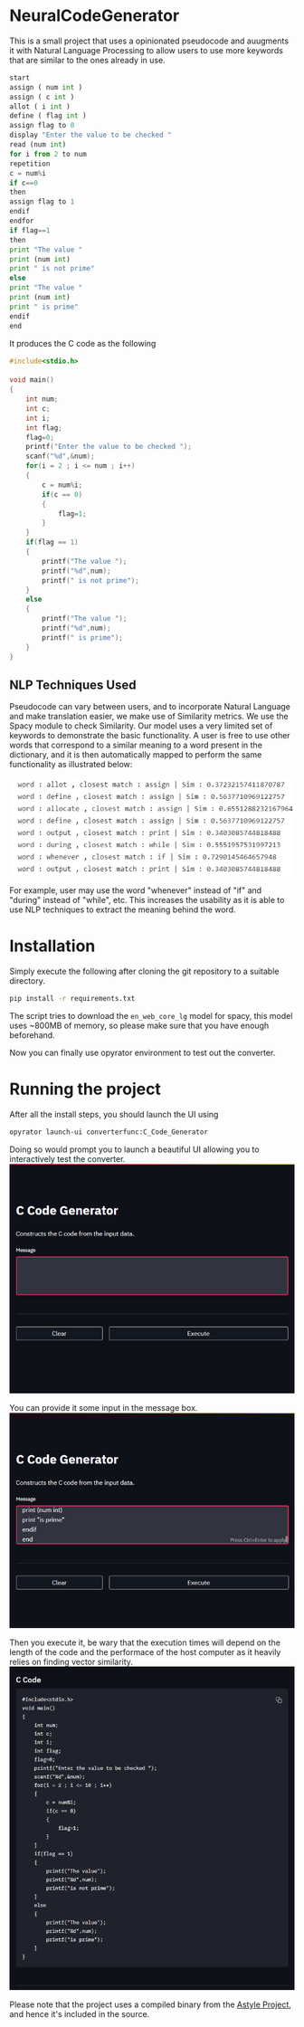 # NeuralCodeGenerator

This is a small project that uses a opinionated pseudocode and auugments it with Natural Language Processing to allow users to use more keywords that are similar to the ones already in use.

```py
start
assign ( num int )
assign ( c int )
allot ( i int )
define ( flag int )
assign flag to 0
display "Enter the value to be checked "
read (num int)
for i from 2 to num
repetition
c = num%i
if c==0
then
assign flag to 1
endif
endfor
if flag==1
then
print "The value "
print (num int)
print " is not prime"
else
print "The value "
print (num int)
print " is prime"
endif
end
```

It produces the C code as the following

```c
#include<stdio.h>

void main()
{
    int num;
    int c;
    int i;
    int flag;
    flag=0;
    printf("Enter the value to be checked ");
    scanf("%d",&num);
    for(i = 2 ; i <= num ; i++)
    {
        c = num%i;
        if(c == 0)
        {
            flag=1;
        }
    }
    if(flag == 1)
    {
        printf("The value ");
        printf("%d",num);
        printf(" is not prime");
    }
    else
    {
        printf("The value ");
        printf("%d",num);
        printf(" is prime");
    }
}
```

## NLP Techniques Used 

Pseudocode can vary between users, and to incorporate Natural Language and make translation easier, we make use of Similarity metrics. We use the Spacy module to check Similarity.
Our model uses a very limited set of keywords to demonstrate the basic functionality.
A user is free to use other words that correspond to a similar meaning to a word present in the dictionary, and it is then automatically mapped to perform the same functionality as illustrated below:

![Similarity with existing keywords](./doc/sim.png)

For example, user may use the word "whenever" instead of "if" and "during" instead of "while", etc.
This increases the usability as it is able to use NLP techniques to extract the meaning behind the word.

# Installation

Simply execute the following after cloning the git repository to a suitable directory.

```sh
pip install -r requirements.txt
```

The script tries to download the `en_web_core_lg` model for spacy, this model uses ~800MB of memory, so please make sure that you have enough beforehand.

Now you can finally use opyrator environment to test out the converter.

# Running the project

After all the install steps, you should launch the UI using

```sh
opyrator launch-ui converterfunc:C_Code_Generator
```

Doing so would prompt you to launch a beautiful UI allowing you to interactively test the converter.
![ui](./doc/ui.png)

You can provide it some input in the message box.
![message](./doc/input.png)

Then you execute it, be wary that the execution times will depend on the length of the code and the performace of the host computer as it heavily relies on finding vector similarity.
![output](./doc/c_code.png)

Please note that the project uses a compiled binary from the [Astyle Project](http://astyle.sourceforge.net/), and hence it's included in the source.
